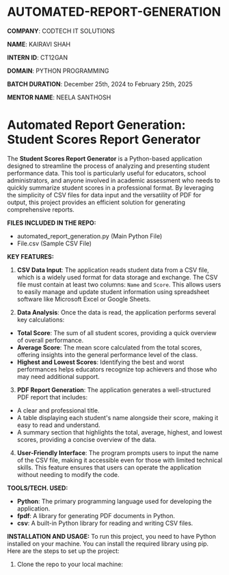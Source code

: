 # AUTOMATED-REPORT-GENERATION

**COMPANY**: CODTECH IT SOLUTIONS

**NAME**: KAIRAVI SHAH

**INTERN ID**: CT12GAN

**DOMAIN**: PYTHON PROGRAMMING

**BATCH DURATION**: December 25th, 2024 to February 25th, 2025

**MENTOR NAME**: NEELA SANTHOSH

# **Automated Report Generation: Student Scores Report Generator**

The **Student Scores Report Generator** is a Python-based application designed to streamline the process of analyzing and presenting student performance data. This tool is particularly useful for educators, school administrators, and anyone involved in academic assessment who needs to quickly summarize student scores in a professional format. By leveraging the simplicity of CSV files for data input and the versatility of PDF for output, this project provides an efficient solution for generating comprehensive reports.

**FILES INCLUDED IN THE REPO:**
- automated_report_generation.py (Main Python File)
- File.csv (Sample CSV File)

**KEY FEATURES:**
1. **CSV Data Input**: The application reads student data from a CSV file, which is a widely used format for data storage and exchange. The CSV file must contain at least two columns: `Name` and `Score`. This allows users to easily manage and update student information using spreadsheet software like Microsoft Excel or Google Sheets.

2. **Data Analysis**: Once the data is read, the application performs several key calculations:
  - **Total Score**: The sum of all student scores, providing a quick overview of overall performance.
  - **Average Score**: The mean score calculated from the total scores, offering insights into the general performance level of the class.
  - **Highest and Lowest Scores**: Identifying the best and worst performances helps educators recognize top achievers and those who may need additional support.

3. **PDF Report Generation**: The application generates a well-structured PDF report that includes:
  - A clear and professional title.
  - A table displaying each student's name alongside their score, making it easy to read and understand.
  - A summary section that highlights the total, average, highest, and lowest scores, providing a concise overview of the data.

4. **User-Friendly Interface**: The program prompts users to input the name of the CSV file, making it accessible even for those with limited technical skills. This feature ensures that users can operate the application without needing to modify the code.

**TOOLS/TECH. USED:**
- **Python**: The primary programming language used for developing the application.
- **fpdf**: A library for generating PDF documents in Python.
- **csv**: A built-in Python library for reading and writing CSV files.

**INSTALLATION AND USAGE:** 
To run this project, you need to have Python installed on your machine. You can install the required library using pip. Here are the steps to set up the project:

1. Clone the repo to your local machine:

   
